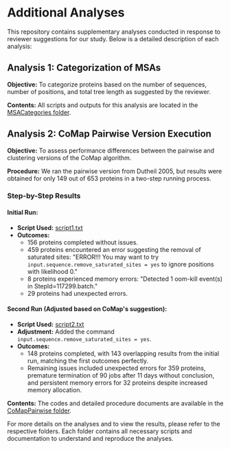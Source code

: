 # Additional Analyses

This repository contains supplementary analyses conducted in response to reviewer suggestions for our study. Below is a detailed description of each analysis:

## Analysis 1: Categorization of MSAs

**Objective:** To categorize proteins based on the number of sequences, number of positions, and total tree length as suggested by the reviewer.

**Contents:** All scripts and outputs for this analysis are located in the [MSACategories folder](https://github.com/CompGenomeLab/PHACE/tree/main/ExtraAnalyses/MSACategories).

## Analysis 2: CoMap Pairwise Version Execution

**Objective:** To assess performance differences between the pairwise and clustering versions of the CoMap algorithm.

**Procedure:**
We ran the pairwise version from Dutheil 2005, but results were obtained for only 149 out of 653 proteins in a two-step running process.

### Step-by-Step Results

#### Initial Run:
- **Script Used:** [script1.txt](https://github.com/CompGenomeLab/PHACE/blob/main/ExtraAnalyses/CoMapPairwise/script1.txt)
- **Outcomes:**
  - 156 proteins completed without issues.
  - 459 proteins encountered an error suggesting the removal of saturated sites: "ERROR!!! You may want to try `input.sequence.remove_saturated_sites = yes` to ignore positions with likelihood 0."
  - 8 proteins experienced memory errors: "Detected 1 oom-kill event(s) in StepId=117299.batch."
  - 29 proteins had unexpected errors.

#### Second Run (Adjusted based on CoMap's suggestion):
- **Script Used:** [script2.txt](https://github.com/CompGenomeLab/PHACE/blob/main/ExtraAnalyses/CoMapPairwise/script2.txt)
- **Adjustment:** Added the command `input.sequence.remove_saturated_sites = yes`.
- **Outcomes:**
  - 148 proteins completed, with 143 overlapping results from the initial run, matching the first outcomes perfectly.
  - Remaining issues included unexpected errors for 359 proteins, premature termination of 90 jobs after 11 days without conclusion, and persistent memory errors for 32 proteins despite increased memory allocation.

**Contents:** The codes and detailed procedure documents are available in the [CoMapPairwise folder](https://github.com/CompGenomeLab/PHACE/tree/main/ExtraAnalyses/CoMapPairwise).

For more details on the analyses and to view the results, please refer to the respective folders. Each folder contains all necessary scripts and documentation to understand and reproduce the analyses.
